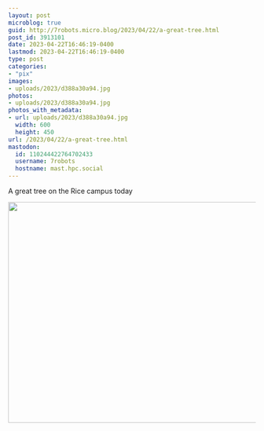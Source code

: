 ```yaml
---
layout: post
microblog: true
guid: http://7robots.micro.blog/2023/04/22/a-great-tree.html
post_id: 3913101
date: 2023-04-22T16:46:19-0400
lastmod: 2023-04-22T16:46:19-0400
type: post
categories:
- "pix"
images:
- uploads/2023/d388a30a94.jpg
photos:
- uploads/2023/d388a30a94.jpg
photos_with_metadata:
- url: uploads/2023/d388a30a94.jpg
  width: 600
  height: 450
url: /2023/04/22/a-great-tree.html
mastodon:
  id: 110244422764702433
  username: 7robots
  hostname: mast.hpc.social
---
```

A great tree on the Rice campus today 

<img src="uploads/2023/d388a30a94.jpg" width="600" height="450" alt="">
